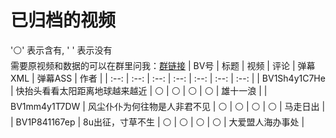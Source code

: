 # 已归档的视频
'⚪' 表示含有, ' ' 表示没有  
需要原视频和数据的可以在群里问我：[群链接](https://t.me/NnWinter)
| BV号 | 标题 | 视频 | 评论 | 弹幕XML | 弹幕ASS | 作者 |
| :--: | :--: | :--: | :--: | :--: | :--: | :--: |
| BV1Sh4y1C7He | 快抬头看看太阳距离地球越来越近 | ⚪ | ⚪ | ⚪ | ⚪ | 雄十一浪 |
| BV1mm4y1T7DW | 风尘仆仆为何往物是人非君不见 | ⚪ | ⚪ | ⚪ | ⚪ | 马走日出 |
| BV1P841167ep | 8u出征，寸草不生 | ⚪ | ⚪ | ⚪ | ⚪ | 大爱盟人海办事处 |
